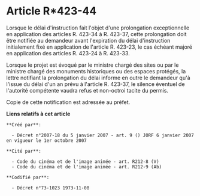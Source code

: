 # Article R*423-44

Lorsque le délai d'instruction fait l'objet d'une prolongation exceptionnelle en application des articles R. 423-34 à R.
423-37, cette prolongation doit être notifiée au demandeur avant l'expiration du délai d'instruction initialement fixé en
application de l'article R. 423-23, le cas échéant majoré en application des articles R. 423-24 à R. 423-33.

Lorsque le projet est évoqué par le ministre chargé des sites ou par le ministre chargé des monuments historiques ou des
espaces protégés, la lettre notifiant la prolongation du délai informe en outre le demandeur qu'à l'issue du délai d'un an
prévu à l'article R. 423-37, le silence éventuel de l'autorité compétente vaudra refus et non-octroi tacite du permis.

Copie de cette notification est adressée au préfet.

**Liens relatifs à cet article**

	**Créé par**:

	  - Décret n°2007-18 du 5 janvier 2007 - art. 9 () JORF 6 janvier 2007 en vigueur le 1er octobre 2007

	**Cité par**:

	  - Code du cinéma et de l'image animée - art. R212-8 (V)
	  - Code du cinéma et de l'image animée - art. R212-9 (Ab)

	**Codifié par**:

	  - Décret n°73-1023 1973-11-08

